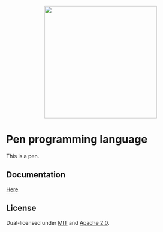 <p align="center"><img width="300px" src="https://pen-lang.org/favicon.svg" /></p>

# Pen programming language

This is a pen.

## Documentation

[Here](https://pen-lang.org)

## License

Dual-licensed under [MIT](LICENSE-MIT) and [Apache 2.0](LICENSE-APACHE).
